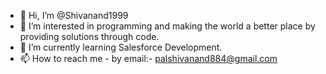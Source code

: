 - 👋 Hi, I’m @Shivanand1999
- 👀 I’m interested in programming and making the world a better place by providing solutions through code.
- 🌱 I’m currently learning Salesforce Development.
- 📫 How to reach me - by email:- palshivanand884@gmail.com
<!---
Shivanand1999/Shivanand1999 is a ✨ special ✨ repository because its `README.md` (this file) appears on your GitHub profile.
You can click the Preview link to take a look at your changes.
--->
